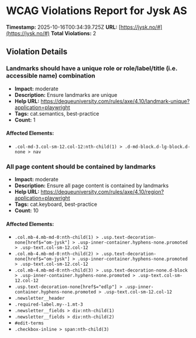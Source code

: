 # WCAG Violations Report for Jysk AS

**Timestamp:** 2025-10-16T00:34:39.725Z
**URL:** [https://jysk.no/#](https://jysk.no/#)
**Total Violations:** 2

## Violation Details

### Landmarks should have a unique role or role/label/title (i.e. accessible name) combination

- **Impact:** moderate
- **Description:** Ensure landmarks are unique
- **Help URL:** https://dequeuniversity.com/rules/axe/4.10/landmark-unique?application=playwright
- **Tags:** cat.semantics, best-practice
- **Count:** 1

#### Affected Elements:

- `.col-md-3.col-sm-12.col-12:nth-child(1) > .d-md-block.d-lg-block.d-none > nav`

### All page content should be contained by landmarks

- **Impact:** moderate
- **Description:** Ensure all page content is contained by landmarks
- **Help URL:** https://dequeuniversity.com/rules/axe/4.10/region?application=playwright
- **Tags:** cat.keyboard, best-practice
- **Count:** 10

#### Affected Elements:

- `.col.mb-4.mb-md-0:nth-child(1) > .usp.text-decoration-none[href$="om-jysk"] > .usp-inner-container.hyphens-none.promoted > .usp-text.col-sm-12.col-12`
- `.col.mb-4.mb-md-0:nth-child(2) > .usp.text-decoration-none[href$="om-jysk"] > .usp-inner-container.hyphens-none.promoted > .usp-text.col-sm-12.col-12`
- `.col.mb-4.mb-md-0:nth-child(3) > .usp.text-decoration-none.d-block > .usp-inner-container.hyphens-none.promoted > .usp-text.col-sm-12.col-12`
- `.usp.text-decoration-none[href$="edlp"] > .usp-inner-container.hyphens-none.promoted > .usp-text.col-sm-12.col-12`
- `.newsletter__header`
- `.required-label.my--1.mt-3`
- `.newsletter__fields > div:nth-child(1)`
- `.newsletter__fields > div:nth-child(2)`
- `#edit-terms`
- `.checkbox-inline > span:nth-child(3)`
